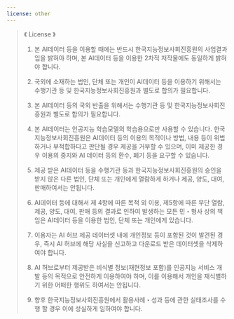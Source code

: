 ```yaml
---
license: other
---
```


> 《 License 》
> 
> 1. 본 AI데이터 등을 이용할 때에는 반드시 한국지능정보사회진흥원의 사업결과임을 밝혀야 하며, 본 AI데이터 등을 이용한 2차적 저작물에도 동일하게 밝혀야 합니다.
> 
> 2. 국외에 소재하는 법인, 단체 또는 개인이 AI데이터 등을 이용하기 위해서는 수행기관 등 및 한국지능정보사회진흥원과 별도로 합의가 필요합니다.
> 
> 3. 본 AI데이터 등의 국외 반출을 위해서는 수행기관 등 및 한국지능정보사회진흥원과 별도로 합의가 필요합니다.
> 
> 4. 본 AI데이터는 인공지능 학습모델의 학습용으로만 사용할 수 있습니다. 한국지능정보사회진흥원은 AI데이터 등의 이용의 목적이나 방법, 내용 등이 위법하거나 부적합하다고 판단될 경우 제공을 거부할 수 있으며, 이미 제공한 경우 이용의 중지와 AI 데이터 등의 환수, 폐기 등을 요구할 수 있습니다.
> 
> 5. 제공 받은 AI데이터 등을 수행기관 등과 한국지능정보사회진흥원의 승인을 받지 않은 다른 법인, 단체 또는 개인에게 열람하게 하거나 제공, 양도, 대여, 판매하여서는 안됩니다.
> 
> 6. AI데이터 등에 대해서 제 4항에 따른 목적 외 이용, 제5항에 따른 무단 열람, 제공, 양도, 대여, 판매 등의 결과로 인하여 발생하는 모든 민・형사 상의 책임은 AI데이터 등을 이용한 법인, 단체 또는 개인에게 있습니다.
> 
> 7. 이용자는 AI 허브 제공 데이터셋 내에 개인정보 등이 포함된 것이 발견된 경우, 즉시 AI 허브에 해당 사실을 신고하고 다운로드 받은 데이터셋을 삭제하여야 합니다.
> 
> 8. AI 허브로부터 제공받은 비식별 정보(재현정보 포함)를 인공지능 서비스 개발 등의 목적으로 안전하게 이용하여야 하며, 이를 이용해서 개인을 재식별하기 위한 어떠한 행위도 하여서는 안됩니다.
> 
> 9. 향후 한국지능정보사회진흥원에서 활용사례・성과 등에 관한 실태조사를 수행 할 경우 이에 성실하게 임하여야 합니다.
